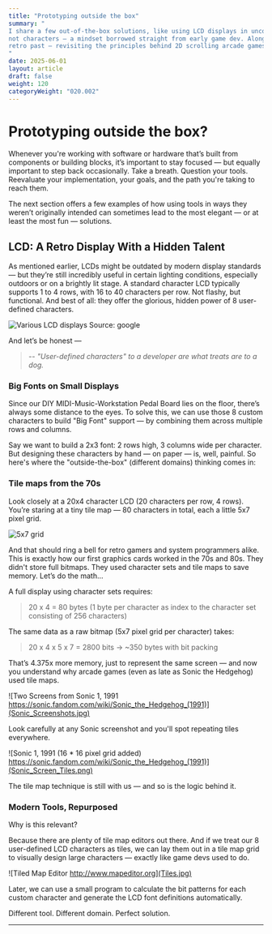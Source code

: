 ```yaml
---
title: "Prototyping outside the box"
summary: "
I share a few out-of-the-box solutions, like using LCD displays in unconventional ways by thinking in tiles,
not characters — a mindset borrowed straight from early game dev. Along the way, we’ll take a detour into the 
retro past — revisiting the principles behind 2D scrolling arcade games, and how they still apply to embedded projects today.
"
date: 2025-06-01
layout: article
draft: false
weight: 120
categoryWeight: "020.002"
---
```

# Prototyping outside the box?

Whenever you're working with software or hardware that’s built from components or building blocks,
it’s important to stay focused — but equally important to step back occasionally.
Take a breath.
Question your tools.
Reevaluate your implementation, your goals, and the path you're taking to reach them.

The next section offers a few examples of how using tools in ways they weren’t originally intended
can sometimes lead to the most elegant — or at least the most fun — solutions.

## LCD: A Retro Display With a Hidden Talent

As mentioned earlier, LCDs might be outdated by modern display standards —
but they’re still incredibly useful in certain lighting conditions, especially outdoors or on a brightly lit stage.
A standard character LCD typically supports 1 to 4 rows, with 16 to 40 characters per row.
Not flashy, but functional. And best of all: they offer the glorious, hidden power of 8 user-defined characters.

![Various LCD displays
Source: google](LCD_displays.jpg)

And let’s be honest —

> -- <cite>"User-defined characters" to a developer are what treats are to a dog.</cite>

### Big Fonts on Small Displays

Since our DIY MIDI-Music-Workstation Pedal Board lies on the floor, there’s always some distance to the eyes.
To solve this, we can use those 8 custom characters to build "Big Font" support —
by combining them across multiple rows and columns.

Say we want to build a 2x3 font: 2 rows high, 3 columns wide per character.
But designing these characters by hand — on paper — is, well, painful.
So here's where the "outside-the-box" (different domains) thinking comes in:

### Tile maps from the 70s

Look closely at a 20x4 character LCD (20 characters per row, 4 rows).
You’re staring at a tiny tile map — 80 characters in total, each a little 5x7 pixel grid.

![5x7 grid](5x7_charset.png)


And that should ring a bell for retro gamers and system programmers alike.
This is exactly how our first graphics cards worked in the 70s and 80s.
They didn't store full bitmaps. They used character sets and tile maps to save memory. Let’s do the math...

A full display using character sets requires:
> 20 x 4 = 80 bytes (1 byte per character as index to the character set consisting of 256 characters)

The same data as a raw bitmap (5x7 pixel grid per character) takes:
> 20 x 4 x 5 x 7 = 2800 bits → ~350 bytes with bit packing

That’s 4.375x more memory, just to represent the same screen — and now you understand why arcade games
(even as late as Sonic the Hedgehog) used tile maps.

![Two Screens from Sonic 1, 1991
https://sonic.fandom.com/wiki/Sonic_the_Hedgehog_(1991)](Sonic_Screenshots.jpg)

Look carefully at any Sonic screenshot and you'll spot repeating tiles everywhere.

![Sonic 1, 1991
(16 * 16 pixel grid added)
https://sonic.fandom.com/wiki/Sonic_the_Hedgehog_(1991)](Sonic_Screen_Tiles.png)

The tile map technique is still with us — and so is the logic behind it.

### Modern Tools, Repurposed

Why is this relevant?

Because there are plenty of tile map editors out there.
And if we treat our 8 user-defined LCD characters as tiles, we can lay them out in a tile map grid
to visually design large characters — exactly like game devs used to do.

![Tiled Map Editor
http://www.mapeditor.org](Tiles.jpg)

Later, we can use a small program to calculate the bit patterns for each custom character
and generate the LCD font definitions automatically.

Different tool. Different domain. Perfect solution.

---
